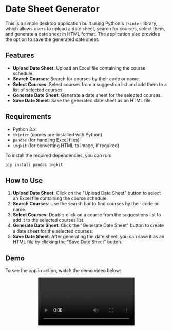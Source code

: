 # Date Sheet Generator

This is a simple desktop application built using Python's `tkinter` library, which allows users to upload a date sheet, search for courses, select them, and generate a date sheet in HTML format. The application also provides the option to save the generated date sheet.

## Features
- **Upload Date Sheet**: Upload an Excel file containing the course schedule.
- **Search Courses**: Search for courses by their code or name.
- **Select Courses**: Select courses from a suggestion list and add them to a list of selected courses.
- **Generate Date Sheet**: Generate a date sheet for the selected courses.
- **Save Date Sheet**: Save the generated date sheet as an HTML file.

## Requirements
- Python 3.x
- `tkinter` (comes pre-installed with Python)
- `pandas` (for handling Excel files)
- `imgkit` (for converting HTML to image, if required)

To install the required dependencies, you can run:

```bash
pip install pandas imgkit
```

## How to Use
1. **Upload Date Sheet**: Click on the "Upload Date Sheet" button to select an Excel file containing the course schedule.
2. **Search Courses**: Use the search bar to find courses by their code or name.
3. **Select Courses**: Double-click on a course from the suggestions list to add it to the selected courses list.
4. **Generate Date Sheet**: Click the "Generate Date Sheet" button to create a date sheet for the selected courses.
5. **Save Date Sheet**: After generating the date sheet, you can save it as an HTML file by clicking the "Save Date Sheet" button.

## Demo
To see the app in action, watch the demo video below:
<div style="display: flex; justify-content: center; align-items: center;">
    <video class="as" src="https://github.com/user-attachments/assets/254f9995-6bd8-4b4e-9679-ab9bd649c162" controls="controls" style="max-width: 100%;">
        Your browser does not support the video tag.
    </video>
</div>



